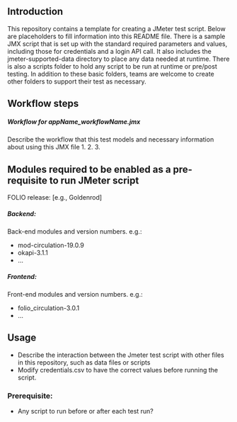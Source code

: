 ## Introduction
This repository contains a template for creating a JMeter test script. Below are placeholders to fill information into this README file. There is a sample JMX script that is set up with
the standard required parameters and values, including those for credentials and a login API call. It also includes the jmeter-supported-data directory to place any data needed at runtime.
There is also a scripts folder to hold any script to be run at runtime or pre/post testing. In addition to these basic folders, teams are welcome to create other folders to support their test
as necessary.

## Workflow steps
##### Workflow for appName_workflowName.jmx
Describe the workflow that this test models and necessary information about using this JMX file
1. 
2. 
3. 

## Modules required to be enabled as a pre-requisite to run JMeter script

FOLIO release: [e.g., Goldenrod]

##### Backend:
Back-end modules and version numbers. e.g.:
- mod-circulation-19.0.9
- okapi-3.1.1
- ...
##### Frontend:
Front-end modules and version numbers. e.g.:
- folio_circulation-3.0.1
- ...

## Usage
- Describe the interaction between the Jmeter test script with other files in this repository, such as data files or scripts
- Modify credentials.csv to have the correct values before running the script.

### Prerequisite:
- Any script to run before or after each test run?